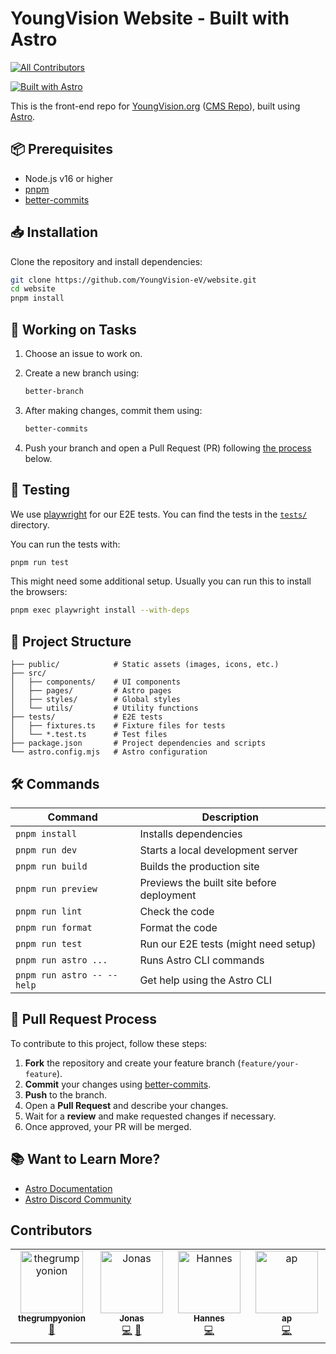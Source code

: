 # YoungVision Website - Built with Astro

<!-- prettier-ignore-start -->
<!-- markdownlint-disable -->
<!-- ALL-CONTRIBUTORS-BADGE:START - Do not remove or modify this section -->
[![All Contributors](https://img.shields.io/badge/all_contributors-4-orange.svg?style=flat-square)](#contributors-)
<!-- ALL-CONTRIBUTORS-BADGE:END -->
<!-- markdownlint-restore -->
<!-- prettier-ignore-end -->

[![Built with Astro](https://astro.badg.es/v2/built-with-astro/small.svg)](https://astro.build)

This is the front-end repo for [YoungVision.org](https://www.youngvision.org/) ([CMS Repo](https://github.com/YoungVision-eV/website-cms)), built using [Astro](https://astro.build).

## 📦 Prerequisites

- Node.js v16 or higher
- [pnpm](https://pnpm.io)
- [better-commits](https://github.com/Everduin94/better-commits)

## 📥 Installation

Clone the repository and install dependencies:

```bash
git clone https://github.com/YoungVision-eV/website.git
cd website
pnpm install
```

## 🚧 Working on Tasks

1. Choose an issue to work on.
2. Create a new branch using:

   ```bash
   better-branch
   ```

3. After making changes, commit them using:

   ```bash
   better-commits
   ```

4. Push your branch and open a Pull Request (PR) following [the process](#-pull-request-process) below.

## 🧪 Testing

We use [playwright](https://playwright.dev/) for our E2E tests.
You can find the tests in the [`tests/`](tests/) directory.

You can run the tests with:

```bash
pnpm run test
```

This might need some additional setup. Usually you can run this to install the browsers:

```bash
pnpm exec playwright install --with-deps
```

## 📁 Project Structure

```text
├── public/            # Static assets (images, icons, etc.)
├── src/
│   ├── components/    # UI components
│   ├── pages/         # Astro pages
│   ├── styles/        # Global styles
│   └── utils/         # Utility functions
├── tests/             # E2E tests
│   ├── fixtures.ts    # Fixture files for tests
│   └── *.test.ts      # Test files
├── package.json       # Project dependencies and scripts
└── astro.config.mjs   # Astro configuration
```

## 🛠️ Commands

| Command                    | Description                               |
| -------------------------- | ----------------------------------------- |
| `pnpm install`             | Installs dependencies                     |
| `pnpm run dev`             | Starts a local development server         |
| `pnpm run build`           | Builds the production site                |
| `pnpm run preview`         | Previews the built site before deployment |
| `pnpm run lint`            | Check the code                            |
| `pnpm run format`          | Format the code                           |
| `pnpm run test`            | Run our E2E tests (might need setup)      |
| `pnpm run astro ...`       | Runs Astro CLI commands                   |
| `pnpm run astro -- --help` | Get help using the Astro CLI              |

## 📜 Pull Request Process

To contribute to this project, follow these steps:

1. **Fork** the repository and create your feature branch (`feature/your-feature`).
2. **Commit** your changes using [better-commits](https://github.com/Everduin94/better-commits).
3. **Push** to the branch.
4. Open a **Pull Request** and describe your changes.
5. Wait for a **review** and make requested changes if necessary.
6. Once approved, your PR will be merged.

## 📚 Want to Learn More?

- [Astro Documentation](https://docs.astro.build)
- [Astro Discord Community](https://astro.build/chat)

## Contributors

<!-- ALL-CONTRIBUTORS-LIST:START - Do not remove or modify this section -->
<!-- prettier-ignore-start -->
<!-- markdownlint-disable -->
<table>
  <tbody>
    <tr>
      <td align="center" valign="top" width="14.28%"><a href="https://github.com/thegrumpyonion"><img src="https://avatars.githubusercontent.com/u/150242949?v=4?s=100" width="100px;" alt="thegrumpyonion"/><br /><sub><b>thegrumpyonion</b></sub></a><br /><a href="#design-thegrumpyonion" title="Design">🎨</a></td>
      <td align="center" valign="top" width="14.28%"><a href="http://bulik.dev"><img src="https://avatars.githubusercontent.com/u/9407731?v=4?s=100" width="100px;" alt="Jonas"/><br /><sub><b>Jonas</b></sub></a><br /><a href="https://github.com/YoungVision-eV/website/commits?author=MrGreenTea" title="Code">💻</a> <a href="https://github.com/YoungVision-eV/website/commits?author=MrGreenTea" title="Documentation">📖</a></td>
      <td align="center" valign="top" width="14.28%"><a href="https://github.com/Han2-Ro"><img src="https://avatars.githubusercontent.com/u/127860003?v=4?s=100" width="100px;" alt="Hannes"/><br /><sub><b>Hannes</b></sub></a><br /><a href="https://github.com/YoungVision-eV/website/commits?author=Han2-Ro" title="Code">💻</a></td>
      <td align="center" valign="top" width="14.28%"><a href="https://github.com/aprevrah"><img src="https://avatars.githubusercontent.com/u/119614085?v=4?s=100" width="100px;" alt="ap"/><br /><sub><b>ap</b></sub></a><br /><a href="https://github.com/YoungVision-eV/website/commits?author=aprevrah" title="Code">💻</a></td>
    </tr>
  </tbody>
</table>

<!-- markdownlint-restore -->
<!-- prettier-ignore-end -->

<!-- ALL-CONTRIBUTORS-LIST:END -->
